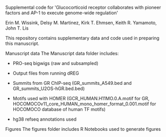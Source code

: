 Supplemental code for 'Glucocorticoid receptor collaborates with pioneer factors and AP-1 to execute genome-wide regulation'

Erin M. Wissink, Delsy M. Martinez, Kirk T. Ehmsen, Keith R. Yamamoto, John T. Lis

This repository contains supplementary data and code used in preparing this manuscript.


Manuscript data
The Manuscript data folder includes:
- PRO-seq bigwigs (raw and subsampled)

- Output files from running dREG

- Summits from GR ChIP-seq (GR_summits_A549.bed and GR_summits_U2OS-hGR.bed.bed)

- Motifs used with HOMER (GCR_HUMAN.H11MO.0.A.motif for GR, HOCOMOCOv11_core_HUMAN_mono_homer_format_0.001.motif for HOCOMOCO database of human TF motifs)

- hg38 refseq annotations used

Figures
The figures folder includes R Notebooks used to generate figures


